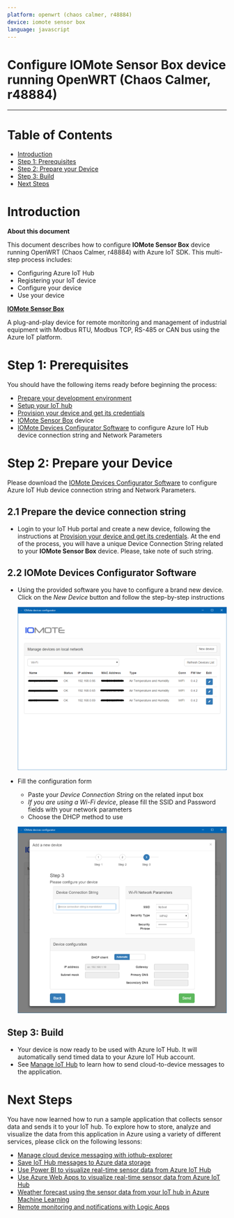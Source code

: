 ```yaml
---
platform: openwrt (chaos calmer, r48884)
device: iomote sensor box
language: javascript
---
```


Configure IOMote Sensor Box device running  OpenWRT (Chaos Calmer, r48884)
===
---

# Table of Contents

-   [Introduction](#Introduction)
-   [Step 1: Prerequisites](#Prerequisites)
-   [Step 2: Prepare your Device](#PrepareDevice)
-   [Step 3: Build](#Build)
-   [Next Steps](#NextSteps)

<a name="Introduction"></a>
# Introduction

**About this document**

This document describes how to configure **IOMote Sensor Box** device running OpenWRT (Chaos Calmer, r48884) with Azure IoT SDK. This multi-step process includes:
-   Configuring Azure IoT Hub
-   Registering your IoT device
-   Configure your device
-   Use your device

**[IOMote Sensor Box](http://www.iomote.com/iomotesensorbox.php)**

A plug-and-play device for remote monitoring and management of industrial equipment with Modbus RTU, Modbus TCP, RS-485 or CAN bus using the Azure IoT platform.

<a name="Prerequisites"></a>
# Step 1: Prerequisites

You should have the following items ready before beginning the process:

-   [Prepare your development environment][setup-devbox-linux]
-   [Setup your IoT hub][lnk-setup-iot-hub]
-   [Provision your device and get its credentials][lnk-manage-iot-hub]
-   [IOMote Sensor Box](http://www.iomote.com/iomotesensorbox.php) device
-   [IOMote Devices Configurator Software](http://www.iomote.com/software/configurator.php) to configure Azure IoT Hub device connection string and Network Parameters

<a name="PrepareDevice"></a>
# Step 2: Prepare your Device

Please download the [IOMote Devices Configurator Software](http://www.iomote.com/software/configurator.php) to configure Azure IoT Hub device connection string and Network Parameters. 

## 2.1 Prepare the device connection string

-   Login to your IoT Hub portal and create a new device, following the instructions at [Provision your device and get its credentials][lnk-manage-iot-hub]. At the end of the process, you will have a unique Device Connection String related to your **IOMote Sensor Box** device. Please, take note of such string.

## 2.2 IOMote Devices Configurator Software

-   Using the provided software you have to configure a brand new device. Click on the *New Device* button and follow the step-by-step instructions

    ![](media/iomote-conf-01.png)

-   Fill the configuration form
    -   Paste your *Device Connection String* on the related input box
    -   *If you are using a Wi-Fi device*, please fill the SSID and Password fields with your network parameters
    -   Choose the DHCP method to use

    ![](media/iomote-conf-02.png)

<a name="Build"></a>
## Step 3: Build

-   Your device is now ready to be used with Azure IoT Hub. It will automatically send timed data to your Azure IoT Hub account.
-   See [Manage IoT Hub][lnk-manage-iot-hub] to learn how to send cloud-to-device messages to the application.

<a name="NextSteps"></a>
# Next Steps

You have now learned how to run a sample application that collects sensor data and sends it to your IoT hub. To explore how to store, analyze and visualize the data from this application in Azure using a variety of different services, please click on the following lessons:

-   [Manage cloud device messaging with iothub-explorer]
-   [Save IoT Hub messages to Azure data storage]
-   [Use Power BI to visualize real-time sensor data from Azure IoT Hub]
-   [Use Azure Web Apps to visualize real-time sensor data from Azure IoT Hub]
-   [Weather forecast using the sensor data from your IoT hub in Azure Machine Learning]
-   [Remote monitoring and notifications with Logic Apps]   

[Manage cloud device messaging with iothub-explorer]: https://docs.microsoft.com/en-us/azure/iot-hub/iot-hub-explorer-cloud-device-messaging
[Save IoT Hub messages to Azure data storage]: https://docs.microsoft.com/en-us/azure/iot-hub/iot-hub-store-data-in-azure-table-storage
[Use Power BI to visualize real-time sensor data from Azure IoT Hub]: https://docs.microsoft.com/en-us/azure/iot-hub/iot-hub-live-data-visualization-in-power-bi
[Use Azure Web Apps to visualize real-time sensor data from Azure IoT Hub]: https://docs.microsoft.com/en-us/azure/iot-hub/iot-hub-live-data-visualization-in-web-apps
[Weather forecast using the sensor data from your IoT hub in Azure Machine Learning]: https://docs.microsoft.com/en-us/azure/iot-hub/iot-hub-weather-forecast-machine-learning
[Remote monitoring and notifications with Logic Apps]: https://docs.microsoft.com/en-us/azure/iot-hub/iot-hub-monitoring-notifications-with-azure-logic-apps
[setup-devbox-linux]: https://github.com/Azure/azure-iot-sdk-node/blob/master/doc/node-devbox-setup.md
[lnk-setup-iot-hub]: ../setup_iothub.md
[lnk-manage-iot-hub]: ../manage_iot_hub.md

